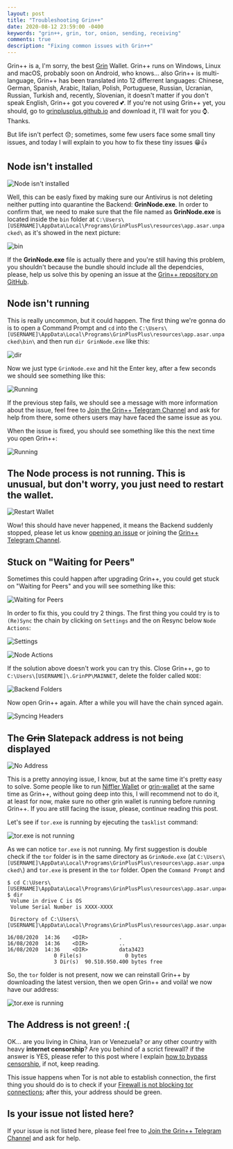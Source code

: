 ```yaml
---
layout: post
title: "Troubleshooting Grin++"
date: 2020-08-12 23:59:00 -0400
keywords: "grin++, grin, tor, onion, sending, receiving"
comments: true
description: "Fixing common issues with Grin++"
---
```


Grin++ is a, I'm sorry, the best [Grin](http://grin.mw/) Wallet. Grin++ runs on Windows, Linux and macOS, probably soon on Android, who knows... also Grin++ is multi-language, Grin++ has been translated into 12 differrent languages: Chinese, German, Spanish, Arabic, Italian, Polish, Portuguese, Russian, Ucranian, Russian, Turkish and, recently, Slovenian, it doesn't matter if you don't speak English, Grin++ got you covered 💕. If you're not using Grin++ yet, you should, go to [grinplusplus.github.io](https://grinplusplus.github.io/) and download it, I'll wait for you ⌚. Thanks.

But life isn't perfect 😞; sometimes, some few users face some small tiny issues, and today I will explain to you how to fix these tiny issues 😁👍

## Node isn't installed

![Node isn't installed](https://raw.githubusercontent.com/davidtavarez/davidtavarez.github.io/master/_images/posts/NodeIsntInstalled.png)

Well, this can be easly fixed by making sure our Antivirus is not deleting neither putting into quarantine the Backend: **GrinNode.exe**. In order to confirm that, we need to make sure that the file named as **GrinNode.exe** is located inside the `bin` folder at `C:\Users\[USERNAME]\AppData\Local\Programs\GrinPlusPlus\resources\app.asar.unpacked\` as it's showed in the next picture:

![bin](https://raw.githubusercontent.com/davidtavarez/davidtavarez.github.io/master/_images/posts/GrinNodeBin.png)

If the **GrinNode.exe** file is actually there and you're still having this problem, you shouldn't because the bundle should include all the dependcies, please, help us solve this by opening an issue at the [Grin++ repository on GitHub](https://github.com/GrinPlusPlus/GrinPlusPlus/issues/new).

## Node isn't running

This is really uncommon, but it could happen. The first thing we're gonna do is to open a Command Prompt and `cd` into the `C:\Users\[USERNAME]\AppData\Local\Programs\GrinPlusPlus\resources\app.asar.unpacked\bin\` and then run `dir GrinNode.exe` like this:

![dir](https://raw.githubusercontent.com/davidtavarez/davidtavarez.github.io/master/_images/posts/BackendPresent.png)

Now we just type `GrinNode.exe` and hit the Enter key, after a few seconds we should see something like this:

![Running](https://raw.githubusercontent.com/davidtavarez/davidtavarez.github.io/master/_images/posts/BackendRunning.png)

If the previous step fails, we should see a message with more information about the issue, feel free to [Join the Grin++ Telegram Channel](https://t.me/GrinPP) and ask for help from there, some others users may have faced the same issue as you.

When the issue is fixed, you should see something like this the next time you open Grin++:

![Running](https://raw.githubusercontent.com/davidtavarez/davidtavarez.github.io/master/_images/posts/NodeIsRunning.png)

## The Node process is not running. This is unusual, but don't worry, you just need to restart the wallet.

![Restart Wallet](https://raw.githubusercontent.com/davidtavarez/davidtavarez.github.io/master/_images/posts/CaptureNodeStopped.png)

Wow! this should have never happened, it means the Backend suddenly stopped, please let us know [opening an issue](https://github.com/GrinPlusPlus/GrinPlusPlus/issues/new) or joining the [Grin++ Telegram Channel](https://t.me/GrinPP).

## Stuck on "Waiting for Peers"

Sometimes this could happen after upgrading Grin++, you could get stuck on "Waiting for Peers" and you will see something like this:

![Waiting for Peers](https://raw.githubusercontent.com/davidtavarez/davidtavarez.github.io/master/_images/posts/WaitingForPeers.png)

In order to fix this, you could try 2 things. The first thing you could try is to `(Re)Sync` the chain by clicking on `Settings` and the on Resync below `Node Actions`:

![Settings](https://raw.githubusercontent.com/davidtavarez/davidtavarez.github.io/master/_images/posts/WalletSettings.png)

![Node Actions](https://raw.githubusercontent.com/davidtavarez/davidtavarez.github.io/master/_images/posts/NodeActions.png)

If the solution above doesn't work you can try this. Close Grin++, go to `C:\Users\[USERNAME]\.GrinPP\MAINNET`, delete the folder called `NODE`:

![Backend Folders](https://raw.githubusercontent.com/davidtavarez/davidtavarez.github.io/master/_images/posts/BackendFolders.png)

Now open Grin++ again. After a while you will have the chain synced again.

![Syncing Headers](https://raw.githubusercontent.com/davidtavarez/davidtavarez.github.io/master/_images/posts/SyncingHeaders.png)

## The ~~Grin~~ Slatepack address is not being displayed

![No Address](https://raw.githubusercontent.com/davidtavarez/davidtavarez.github.io/master/_images/posts/NoAddress.png)

This is a pretty annoying issue, I know, but at the same time it's pretty easy to solve. Some people like to run [Niffler Wallet](https://github.com/grinfans/Niffler) or [grin-wallet](https://github.com/mimblewimble/grin-wallet) at the same time as Grin++, without going deep into this, I will recommend not to do it, at least for now, make sure no other grin wallet is running before running Grin++. If you are still facing the issue, please, continue reading this post.

Let's see if `tor.exe` is running by ejecuting the `tasklist` command:

![tor.exe is not running](https://raw.githubusercontent.com/davidtavarez/davidtavarez.github.io/master/_images/posts/NoTorRunning.png)

As we can notice `tor.exe` is not running. My first suggestion is double check if the `tor` folder is in the same directory as `GrinNode.exe` (at `C:\Users\[USERNAME]\AppData\Local\Programs\GrinPlusPlus\resources\app.asar.unpacked\`) and `tor.exe` is present in the `tor` folder. Open the `Command Prompt` and 

```
$ cd C:\Users\[USERNAME]\AppData\Local\Programs\GrinPlusPlus\resources\app.asar.unpacked\bin\tor
$ dir                                                                                                 
 Volume in drive C is OS                                                                              
 Volume Serial Number is XXXX-XXXX                                                                    
                                                                                                      
 Directory of C:\Users\[USERNAME]\AppData\Local\Programs\GrinPlusPlus\resources\app.asar.unpacked\bin\tor  
                                                                                                      
16/08/2020  14:36    <DIR>          .                                                                 
16/08/2020  14:36    <DIR>          ..                                                                
16/08/2020  14:36    <DIR>          data3423                                                          
               0 File(s)              0 bytes                                                         
               3 Dir(s)  90.510.950.400 bytes free
```

So, the `tor` folder is not present, now we can reinstall Grin++ by downloading the latest version, then we open Grin++ and voilà! we now have our address:

![tor.exe is running](https://raw.githubusercontent.com/davidtavarez/davidtavarez.github.io/master/_images/posts/TorRunning.png)

## The Address is not green! :(

OK... are you living in China, Iran or Venezuela? or any other country with heavy **internet censorship**? Are you behind of a scrict firewall? if the answer is YES, please refer to this post where I explain [how to bypass censorship](https://davidtavarez.github.io/2020/bypass-internet-censorship-and-filtering-grinplusplus/), if not, keep reading.

This issue happens when Tor is not able to establish connection, the first thing you should do is to check if your [Firewall is not blocking tor connections](https://www.dummies.com/computers/pcs/computer-security/how-to-allow-firewall-exceptions-on-your-windows-10-laptop/); after this, your address should be green.

## Is your issue not listed here?

If your issue is not listed here, please feel free to [Join the Grin++ Telegram Channel](https://t.me/GrinPP) and ask for help.